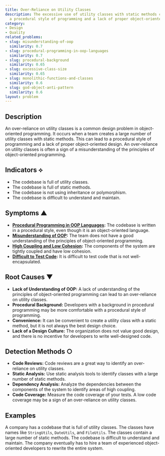 ```yaml
---
title: Over-Reliance on Utility Classes
description: The excessive use of utility classes with static methods can lead to
  a procedural style of programming and a lack of proper object-oriented design.
category:
- Design
- Quality
related_problems:
- slug: misunderstanding-of-oop
  similarity: 0.7
- slug: procedural-programming-in-oop-languages
  similarity: 0.7
- slug: procedural-background
  similarity: 0.65
- slug: excessive-class-size
  similarity: 0.65
- slug: monolithic-functions-and-classes
  similarity: 0.6
- slug: god-object-anti-pattern
  similarity: 0.6
layout: problem
---
```


## Description
An over-reliance on utility classes is a common design problem in object-oriented programming. It occurs when a team creates a large number of utility classes with static methods. This can lead to a procedural style of programming and a lack of proper object-oriented design. An over-reliance on utility classes is often a sign of a misunderstanding of the principles of object-oriented programming.

## Indicators ⟡
- The codebase is full of utility classes.
- The codebase is full of static methods.
- The codebase is not using inheritance or polymorphism.
- The codebase is difficult to understand and maintain.

## Symptoms ▲
- **[Procedural Programming in OOP Languages](procedural-programming-in-oop-languages.md):** The codebase is written in a procedural style, even though it is an object-oriented language.
- **[Misunderstanding of OOP](misunderstanding-of-oop.md):** The team does not have a good understanding of the principles of object-oriented programming.
- **[High Coupling and Low Cohesion](high-coupling-low-cohesion.md):** The components of the system are tightly coupled and have low cohesion.
- **[Difficult to Test Code](difficult-to-test-code.md):** It is difficult to test code that is not well-encapsulated.

## Root Causes ▼
- **Lack of Understanding of OOP:** A lack of understanding of the principles of object-oriented programming can lead to an over-reliance on utility classes.
- **Procedural Background:** Developers with a background in procedural programming may be more comfortable with a procedural style of programming.
- **Convenience:** It can be convenient to create a utility class with a static method, but it is not always the best design choice.
- **Lack of a Design Culture:** The organization does not value good design, and there is no incentive for developers to write well-designed code.

## Detection Methods ○
- **Code Reviews:** Code reviews are a great way to identify an over-reliance on utility classes.
- **Static Analysis:** Use static analysis tools to identify classes with a large number of static methods.
- **Dependency Analysis:** Analyze the dependencies between the components of the system to identify areas of high coupling.
- **Code Coverage:** Measure the code coverage of your tests. A low code coverage may be a sign of an over-reliance on utility classes.

## Examples
A company has a codebase that is full of utility classes. The classes have names like `StringUtils`, `DateUtils`, and `FileUtils`. The classes contain a large number of static methods. The codebase is difficult to understand and maintain. The company eventually has to hire a team of experienced object-oriented developers to rewrite the entire system.
